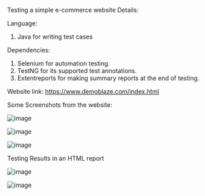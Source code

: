 Testing a simple e-commerce website
Details:

Language: 
1. Java for writing test cases

Dependencies:
1. Selenium for automation testing.
2. TestNG for its supported test annotations.
3. Extentreports for making summary reports at the end of testing.

Website link: https://www.demoblaze.com/index.html

Some Screenshots from the website:

![image](https://github.com/user-attachments/assets/44518dbe-c61f-4d14-8602-5558e2f3770a)

![image](https://github.com/user-attachments/assets/ebd9e192-0f10-4cc7-8154-833a162a4d76)

![image](https://github.com/user-attachments/assets/1fb0817d-ca08-467a-8526-75a54d05d922)

Testing Results in an HTML report

![image](https://github.com/user-attachments/assets/e799fcfc-c175-47bd-a131-1c7d2b21cca4)

![image](https://github.com/user-attachments/assets/a86c6f66-4e1c-4717-95f8-0b5330d5d338)



